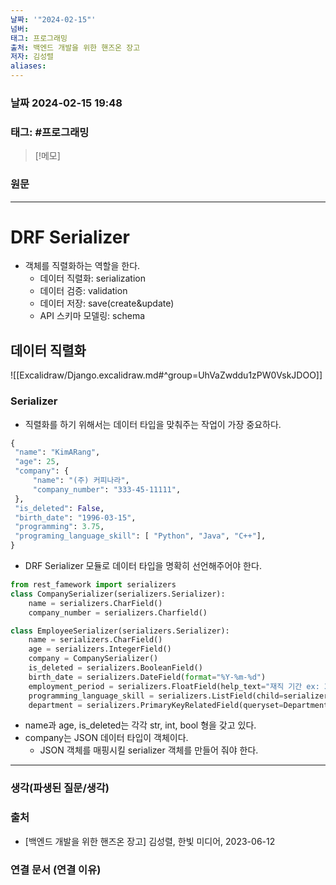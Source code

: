```yaml
---
날짜: '"2024-02-15"'
넘버: 
태그: 프로그래밍
출처: 백엔드 개발을 위한 핸즈온 장고
저자: 김성렬
aliases:
---
```

### 날짜  2024-02-15 19:48

### 태그: #프로그래밍 

>[!메모]
>

### 원문
---
# DRF Serializer
- 객체를 직렬화하는 역할을 한다.
	- 데이터 직렬화: serialization
	- 데이터 검증: validation
	- 데이터 저장: save(create&update)
	- API 스키마 모델링: schema

## 데이터 직렬화
![[Excalidraw/Django.excalidraw.md#^group=UhVaZwddu1zPW0VskJDOO]]
### Serializer
- 직렬화를 하기 위해서는 데이터 타입을 맞춰주는 작업이 가장 중요하다.
```python
{
 "name": "KimARang",
 "age": 25,
 "company": {
	 "name": "(주) 커피나라",
	 "company_number": "333-45-11111",
 },
 "is_deleted": False,
 "birth_date": "1996-03-15",
 "programming": 3.75,
 "programing_language_skill": [ "Python", "Java", "C++"],
}
```
- DRF Serializer 모듈로 데이터 타입을 명확히 선언해주어야 한다.
```python
from rest_famework import serializers
class CompanySerializer(serializers.Serializer):
	name = serializers.CharField()
	company_number = serializers.Charfield()

class EmployeeSerializer(serializers.Serializer):
	name = serializers.CharField()
	age = serializers.IntegerField()
	company = CompanySerializer()
	is_deleted = serializers.BooleanField()
	birth_date = serializers.DateField(format="%Y-%m-%d")
	employment_period = serializers.FloatField(help_text="재직 기간 ex: 3.75년")
	programming_language_skill = serializers.ListField(child=serializers.CharField())
	department = serializers.PrimaryKeyRelatedField(queryset=Department.objects.all())
```
- name과 age, is_deleted는 각각 str, int, bool 형을 갖고 있다.
- company는 JSON 데이터 타입이 객체이다.
	- JSON 객체를 매핑시킬 serializer 객체를 만들어 줘야 한다.

---
### 생각(파생된 질문/생각)

### 출처
- \[백엔드 개발을 위한 핸즈온 장고] 김성렬, 한빛 미디어, 2023-06-12

### 연결 문서 (연결 이유)
